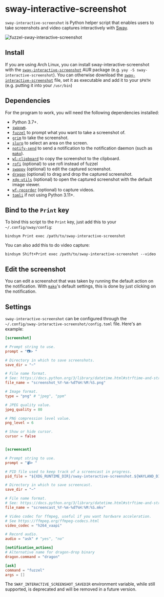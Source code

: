 # sway-interactive-screenshot

`sway-interactive-screenshot` is Python helper script that enables users to take
screenshots and video captures interactively with [Sway](https://swaywm.org).

![fuzzel-sway-interactive-screenshot](https://user-images.githubusercontent.com/19509728/236029456-d633c09d-94fa-498c-bf4f-477283e181db.png)


## Install

If you are using Arch Linux, you can install sway-interactive-screenshot with
the
[`sway-interactive-screenshot`](https://aur.archlinux.org/packages/sway-interactive-screenshot)
 AUR package (e.g. `yay -S sway-interactive-screenshot`). You can otherwise download the [`sway-interactive-screenshot`](https://raw.githubusercontent.com/moverest/sway-interactive-screenshot/master/sway-interactive-screenshot) file, set it as executable and add it to your `$PATH` (e.g. putting it into your `/usr/bin`)

## Dependencies

For the program to work, you will need the following dependencies installed:

- Python 3.7+.
- [`swaywm`](https://swaywm.org).
- [`fuzzel`](https://codeberg.org/dnkl/fuzzel) to prompt what you want to take
  a screenshot of.
- [`grim`](https://github.com/emersion/grim) to take the screenshot.
- [`slurp`](https://github.com/emersion/slurp) to select an area on the screen.
- [`notify-send`](https://gitlab.gnome.org/GNOME/libnotify) to send a notification to the notification daemon (such as
  [`mako`](https://github.com/emersion/mako)).
- [`wl-clipboard`](https://github.com/bugaevc/wl-clipboard) to copy the
  screenshot to the clipboard.
- [`rofi`](https://github.com/lbonn/rofi) (optional) to use rofi instead of fuzzel
- [`swappy`](https://github.com/jtheoof/swappy) (optional) to edit the captured
  screenshot.
- [`dragon`](https://github.com/mwh/dragon) (optional) to drag and drop the
  captured screenshot.
- [`xdg-utils`](https://www.freedesktop.org/wiki/Software/xdg-utils/)
  (optional) to open the captured screenshot with the default image viewer.
- [`wf-recorder`](https://github.com/ammen99/wf-recorder) (optional) to capture
  videos.
- [`tomli`](https://github.com/hukkin/tomli) if not using Python 3.11+.

## Bind to the `Print` key

To bind this script to the `Print` key, just add this to your `~/.config/sway/config`:

```
bindsym Print exec /path/to/sway-interactive-screenshot
```

You can also add this to do video capture:

```
bindsym Shift+Print exec /path/to/sway-interactive-screenshot --video
```

## Edit the screenshot

You can edit a screenshot that was taken by running the default action on the
notification. With [`mako`](https://github.com/emersion/mako)'s default
settings, this is done by just clicking on the notification.

## Settings

`sway-interactive-screenshot` can be configured through the `~/.config/sway-interactive-screenshot/config.toml` file. Here's an example:

```toml
[screenshot]

# Prompt string to use.
prompt = "📷> "

# Directory in which to save screenshots.
save_dir = "~"

# File name format.
# See: https://docs.python.org/3/library/datetime.html#strftime-and-strptime-format-codes
file_name = "screenshot_%Y-%m-%dT%H:%M:%S.png"

# Image format.
type = "png" # "jpeg", "ppm"

# JPEG quality value.
jpeg_quality = 80

# PNG compression level value.
png_level = 6

# Show or hide cursor.
cursor = false


[screencast]

# Prompt string to use.
prompt = "📹> "

# PID file used to keep track of a screencast in progress.
pid_file = "${XDG_RUNTIME_DIR}/sway-interactive-screenshot.${WAYLAND_DISPLAY}.video.pid"

# Directory in which to save screencast.
save_dir = "~"

# File name format.
# See: https://docs.python.org/3/library/datetime.html#strftime-and-strptime-format-codes
file_name = "screencast_%Y-%m-%dT%H:%M:%S.mkv"

# Video codec for ffmpeg, useful if you want hardware acceleration.
# See https://ffmpeg.org/ffmpeg-codecs.html
video_codec = "h264_vaapi"

# Record audio.
audio = "ask" # "yes", "no"

[notification_actions]
# Alternative name for dragon-drop binary
dragon.command = "dragon"

[ask]
command = "fuzzel" 
args = []

```

The `SWAY_INTERACTIVE_SCREENSHOT_SAVEDIR` environment variable, while still supported, is deprecated and will be removed in a future version.
